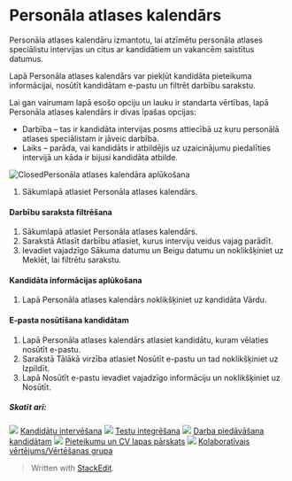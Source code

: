 # Personāla atlases kalendārs

Personāla atlases kalendāru  izmantotu, lai atzīmētu personāla atlases speciālistu intervijas un citus ar kandidātiem un vakancēm saistītus datumus.

Lapā  Personāla atlases kalendārs  var piekļūt kandidāta pieteikuma informācijai, nosūtīt kandidātam e-pastu un filtrēt darbību sarakstu.

Lai gan vairumam lapā esošo opciju un lauku ir standarta vērtības, lapā  Personāla atlases kalendārs  ir divas īpašas opcijas:

-   Darbība  – tas ir kandidāta intervijas posms attiecībā uz kuru personālā atlases speciālistam ir jāveic darbība.
-   Laiks – parāda, vai kandidāts ir atbildējis uz uzaicinājumu piedalīties intervijā un kāda ir bijusi kandidāta atbilde.

![Closed](../Skins/Default/Stylesheets/Images/transparent.gif)Personāla atlases kalendāra aplūkošana

1.  Sākumlapā  atlasiet  Personāla atlases kalendārs.


#### Darbību saraksta filtrēšana

1.  Sākumlapā  atlasiet  Personāla atlases kalendārs.
2.  Sarakstā  Atlasīt darbību  atlasiet, kurus interviju veidus vajag parādīt.
3.  Ievadiet vajadzīgo  Sākuma datumu  un  Beigu datumu  un noklikšķiniet uz  Meklēt, lai filtrētu sarakstu.

#### Kandidāta informācijas aplūkošana

1.  Lapā  Personāla atlases kalendārs  noklikšķiniet uz kandidāta  Vārdu.

#### E-pasta nosūtīšana kandidātam

1.  Lapā  Personāla atlases kalendārs  atlasiet kandidātu, kuram vēlaties nosūtīt e-pastu.
2.  Sarakstā  Tālākā virzība  atlasiet  Nosūtīt e-pastu  un tad noklikšķiniet uz  Izpildīt.
3.  Lapā  Nosūtīt e-pastu  ievadiet vajadzīgo informāciju un noklikšķiniet uz  Nosūtīt.

##### Skatīt arī:

![](../Resources/Images/icon-document-link.png)  [Kandidātu intervēšana](interviewing_applicants.htm)
![](../Resources/Images/icon-document-link.png)  [Testu integrēšana](test_integrations.htm)
![](../Resources/Images/icon-document-link.png)  [Darba piedāvāšana kandidātam](making_an_offer_to_an_applicant.htm)
![](../Resources/Images/icon-document-link.png)  [Pieteikumu un CV lapas pārskats](application_and_cv_page_overview.htm)
![](../Resources/Images/icon-document-link.png)  [Kolaboratīvais vērtējums/Vērtēšanas grupa](collaborative_rating_panel_review.htm)


> Written with [StackEdit](https://stackedit.io/).
<!--stackedit_data:
eyJoaXN0b3J5IjpbLTQyOTUxMTQ4NiwtMTQ1ODAwOTE5Nl19
-->